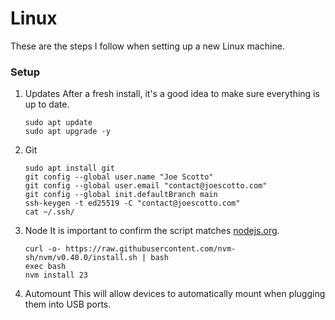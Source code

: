# Linux

These are the steps I follow when setting up a new Linux machine.

### Setup

1.  Updates
    After a fresh install, it's a good idea to make sure everything is up to date.
    ```
    sudo apt update
    sudo apt upgrade -y
    ```
2.  Git
    ```
    sudo apt install git
    git config --global user.name "Joe Scotto"
    git config --global user.email "contact@joescotto.com"
    git config --global init.defaultBranch main
    ssh-keygen -t ed25519 -C "contact@joescotto.com"
    cat ~/.ssh/
    ```
3.  Node
    It is important to confirm the script matches [nodejs.org](https://nodejs.org/en/download/package-manager).
    ```
    curl -o- https://raw.githubusercontent.com/nvm-sh/nvm/v0.40.0/install.sh | bash
    exec bash
    nvm install 23
    ```
4.  Automount
    This will allow devices to automatically mount when plugging them into USB ports.
    ```

    ```
